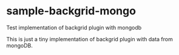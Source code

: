 sample-backgrid-mongo
=====================

Test implementation of backgrid plugin with mongodb

This is just a tiny implementation of backgrid plugin with data from mongoDB.
